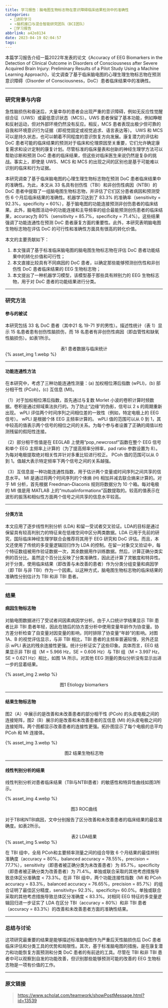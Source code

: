 ```yaml
---
title: 学习报告：脑电图生物标志物在意识障碍临床结果检测中的准确性
categories:
  - 🌙进阶学习
  - ⭐脑机接口与混合智能研究团队（BCI团队）
  - 💫学习报告
abbrlink: a42e8134
date: 2023-04-19 02:04:57
tags:
---
```


本篇学习报告介绍一篇2022年发表的论文《Accuracy of EEG Biomarkers in the Detection of Clinical Outcome in Disorders of Consciousness after Severe Acquired Brain Injury: Preliminary Results of a Pilot Study Using a Machine Learning Approach》，论文调查了基于临床脑电图的心理生理生物标志物在预测意识障碍（Disorder of Consciousness，DoC）患者临床结果中的准确性。

<!--more-->

***

### 研究背景与内容

急性脑损伤和昏迷后，大量幸存的患者会出现严重的意识障碍，例如无反应性觉醒综合征（UWS）或最低意识状态（MCS）。UWS 患者保留了基本功能，例如睁眼和反射运动，但对外部环境仍然没有反应。相反，MCS 患者表现出极少但可靠的自我和环境意识行为证据（即视觉固定或视觉追求、语言表达等）。 UWS 和 MCS 可以是持久状态，也可以朝着不同程度的意识恢复方向发展。康复潜力的评估和 DoC 患者可能的临床结果的预测对于临床和伦理原因至关重要，它们允许确定康复需求和设计定制的康复计划。尽管标准的临床量表和创新的神经生理学方法可以帮助诊断和预测 DoC 患者的临床结果，但这些对临床医生来说仍然是复杂的挑战。事实上，即使是 UWS、MCS 和 MCS 的出现之间的区别也是基于可能难以识别的临床和行为证据。

本研究调查了基于临床脑电图的心理生理生物标志物在预测 DoC 患者临床结果中的准确性。为此，本文从 33 名具有创伤性（TBI）和非创伤性病因（NTBI）的 DoC 患者中提取了一组脑电图生物标志物，并评估了它们区分患者病因和预测受伤 6 个月后临床结果的准确性。机器学习达到了 83.3% 的准确率（sensitivity = 92.3%，specificity = 60%），基于脑电图的功能连接预测非创伤患者的临床结果。此外，脑电图活动中的功能连接和主导频率的组合最能预测创伤患者的临床结果，accuracy为 80%（sensitivity = 85.7%，specificity = 71.4%）。这些结果强调了功能连通性在预测 DoC 患者康复方面的重要性。此外，本研究表明脑电图生物标志物在评估 DoC 的可行性和准确性方面具有很高的转化价值。

本文的主要贡献如下：
1. 本文强调了基于标准临床脑电图的脑电图生物标志物在评估 DoC 患者功能结果中的转化价值和可行性；
2. 本文直接比较具有不同病因的 DoC 患者，以确定那些能够预测创伤性和非创伤性 DoC 患者临床结果的 EEG 生物标志物；
3. 本文提出了一种机器学习模型，该模型基于那些具有辨别力的 EEG 生物标志物，用于对 DoC 患者的功能结果进行分类。

***

### 研究方法

#### 参与的被试

本研究包括 33 名 DoC 患者（其中21 名 19-71 岁的男性）。描述性统计（表 1）显示 15 名患者患有创伤性脑损伤，而 18 名患者有非创伤性病因（即血管性和缺氧性脑损伤）。如表1所示。

<div align='center'>表1 患者数据与临床统计</div>
{% asset_img 1.webp %}

***

#### 功能连通性方法

在本研究中，考虑了三种功能连通性测量：(a) 加权相位滞后指数 (wPLI)，(b) 部分相干性 (PCoh)，(c) 互信息 (MI)。

（1）对于加权相位滞后指数，首先通过与复数 Morlet 小波的卷积计算时频数据。卷积是通过频域乘法执行的。为了防止“边缘”的伪影，信号以 2 s 的周期重新出现。 wPLI 评估两个时间序列之间相位差的一致性（例如，特定电极上的 EEG 信号）。 wPLI 是根据个体 EEG 主频率计算的。 wPLI 值的范围可以从 0 到 1，其中较高的值表示两个信号的相位之间的关系。为每个参与者设置了正确的阈值以检测残留的假阳性连接。

（2）部分相干性值是在 EEGLAB 上使用“pop_newcrossf”函数在整个 EEG 信号和单个 EEG 主频率上计算的（为了提高频率分辨率，pad ratio 参数设置为 8）。为每对电极提取绝对相关性并针对多重比较进行校正。 PCoh 值的范围可以从 0 到 1。值越大表示特定频率下两个信号之间的关系越强。

（3）互信息是一种功能连通性指数，用于估计两个变量或时间序列之间共享的信息水平。 MI 是通过将两个时间序列的个体熵 (H) 相加并减去联合熵来计算的。对于 MI 分析，首先根据 Freedman–Diaconis 规则将数据分为 10 个箱。每对电极的 MI 值是用 MATLAB 上的“mutualinformationx”函数提取的。较高的值表示在波形的振荡和相似性方面两个信号之间共享的信息水平较高。

***

#### 分类方法

本文应用了逐步线性判别分析 (LDA) 和留一受试者交叉验证。LDA的目标是通过保留具有较高判别力的特征来在低维空间中区分两类数据。LDA 已用于先前的研究，国际临床神经生理学联合会推荐将其用于 EEG 研究和 DoC 评估。而且，本文还使用了传统的多变量逻辑回归作为 LDA 的控制。在留一对象交叉验证中，每个特征数组被用作验证数据一次，其余数据用作训练数据。然后，计算正确分类实例的百分比。虽然这个百分比反映了分类准确性，因此还计算了灵敏度和特异性。对于分类，使用临床结果（即改善与未改善的患者）作为分类分组变量和病因学（即 TBI 与非 TBI）作为一个因素。以这种方式，脑电图生物标志物的临床结果的准确性分别估计为 TBI 和非 TBI 患者。

***

### 结果

#### 病因生物标志物

对脑电图数据进行了受试者间因素病因学分析。由于人口统计学结果显示 TBI 患者比非 TBI 患者年轻，因此在随后的协方差分析中使用变量年龄作为协变量。协方差分析检查了自变量对因变量的影响，同时排除了协变量“年龄”的影响。对图 1A、B 的视觉评估显示，与非 TBI 相比，TBI 患者的主频率普遍较慢，另外还显示 wPLI 表达的残余连接性更强。统计分析证实了这些印象。具体而言，EEG 结果显示非 TBI 组（M = 5.966 Hz，SE = 0.606 Hz）与 TBI 组（M = 3.997 Hz，SE = 0.621 Hz）相比，如图 1A 所示。对其他 EEG 测量的类似分析没有显示出进一步的显着结果。

{% asset_img 2.webp %}
<div align='center'>图1 Etiology biomarkers</div>

***

#### 结果生物标志物

图2（A）中展示的是改善和未改善患者的部分相干性 (PCoh) 的头皮电极之间的连接矩阵，图2（B）展示的是改善和未改善患者的互信息 (MI) 的头皮电极之间的连接矩阵。两个图都显示改善患者的连接性更强。拓扑图显示了每个电极的总平均 PCoh 和 MI 连接体。

{% asset_img 3.webp %}
<div align='center'>图2 结果生物标志物</div>

***

#### 线性判别分析的结果

线性判别分析对患者临床结果（TBI与NTBI患者）的敏感性和特异性曲线如图3所示。

{% asset_img 4.webp %}
<div align='center'>图3 ROC曲线</div>

对于TBI和NTBI病因，文中分别报告了区分改善和未改善患者的临床结果的最佳准确度。如表2所示。

<div align='center'>表2 LDA结果</div>
{% asset_img 5.webp %}

在 TBI 组中，全局 PCoh和主要频率测量之间的组合导致 6 个月结果的最佳辨别准确度（accuracy = 80%，balanced accuracy = 78.55%，precision = 77.7%），sensitivity（即患者被正确分类为未改善患者）为 85.7%，specificity（即患者被正确分类为改善患者）为 71.4%。单独或联合采取的其他考虑措施导致总体区分准确度 < 73.3%。在非 TBI 组中，两个功能连接性指数（MI 和 PCoh accuracy = 83.3%，balanced accuracy = 76.65%，precision = 85.7%）的组合证明了最佳区分精度，sensitivity= 92.3%，specificity= 60.0%。单独或联合采取的其他考虑措施导致总体区分准确度 < 83.3%。对相同 EEG 特征的多变量逻辑回归进一步证实了 LDA 在区分 TBI（accuracy = 80%）和非 TBI 患者（accuracy = 83.3%）的改善和未改善患者方面的准确性结果。

***

### 总结与讨论

这项研究最重要的结果是能够描述标准脑电图作为严重后天性脑损伤后 DoC 患者临床评估和分类工具的优势和局限性。其次，基于标准脑电图的措施，是在康复潜力和功能恢复方面预测和分类 DoC 患者的有前途的工具。尽管在 TBI 和非 TBI 患者中可以观察到自发的功能改善，但识别那些能够预测可能的改善的 EEG 生物标志物是一项有价值的工作。

***

### 原文链接

> <https://www.scholat.com/teamwork/showPostMessage.html?id=13539>
